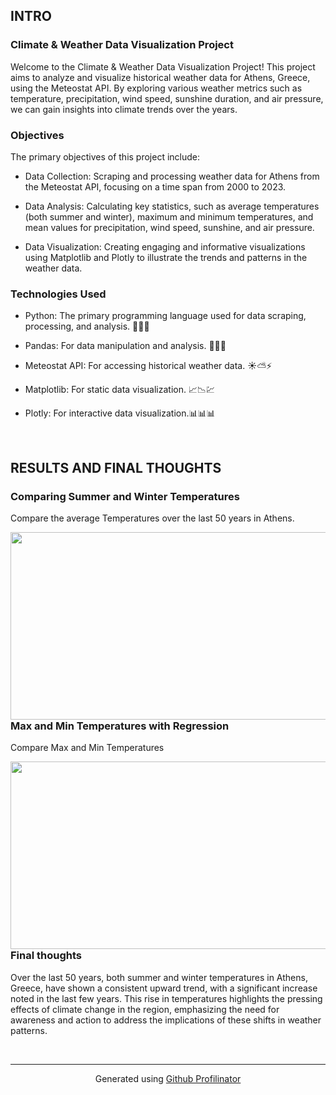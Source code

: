 
## INTRO  


### Climate & Weather Data Visualization Project  

Welcome to the Climate & Weather Data Visualization Project! This project aims to analyze and visualize historical weather data for Athens, Greece, using the Meteostat API. By exploring various weather metrics such as temperature, precipitation, wind speed, sunshine duration, and air pressure, we can gain insights into climate trends over the years.  
  



### Objectives  
The primary objectives of this project include:  
  

- Data Collection: Scraping and processing weather data for Athens from the Meteostat API, focusing on a time span from 2000 to 2023.  
  

 
- Data Analysis: Calculating key statistics, such as average temperatures (both summer and winter), maximum and minimum temperatures, and mean values for precipitation, wind speed, sunshine, and air pressure.
  
  

- Data Visualization: Creating engaging and informative visualizations using Matplotlib and Plotly to illustrate the trends and patterns in the weather data.   
  



### Technologies Used  
- Python: The primary programming language used for data scraping, processing, and analysis. 🐍🐍🐍  
  

- Pandas: For data manipulation and analysis. 🐼🐼🐼  
  

- Meteostat API: For accessing historical weather data. ☀️⛅⚡  
  

- Matplotlib: For static data visualization. 📈📉💹  
  

- Plotly: For interactive data visualization.📊📊📊  
  

<br/>  


## RESULTS AND FINAL THOUGHTS  


### Comparing Summer and Winter Temperatures  
Compare the average Temperatures over the last 50 years in Athens.  
  

<img src="https://i.ibb.co/rfprgmC/image1.png" align="left" height="300" width="600" />  
  



### Max and Min Temperatures with Regression  
Compare Max and Min Temperatures  
  

<img src="https://i.ibb.co/Jxf39Sh/image2.png" align="left" height="300" width="600" />  
  



### Final thoughts  
Over the last 50 years, both summer and winter temperatures in Athens, Greece, have shown a consistent upward trend, with a significant increase noted in the last few years. This rise in temperatures highlights the pressing effects of climate change in the region, emphasizing the need for awareness and action to address the implications of these shifts in weather patterns.  

<br />

----
<div align="center">Generated using <a href="https://profilinator.rishav.dev/" target="_blank">Github Profilinator</a></div>
